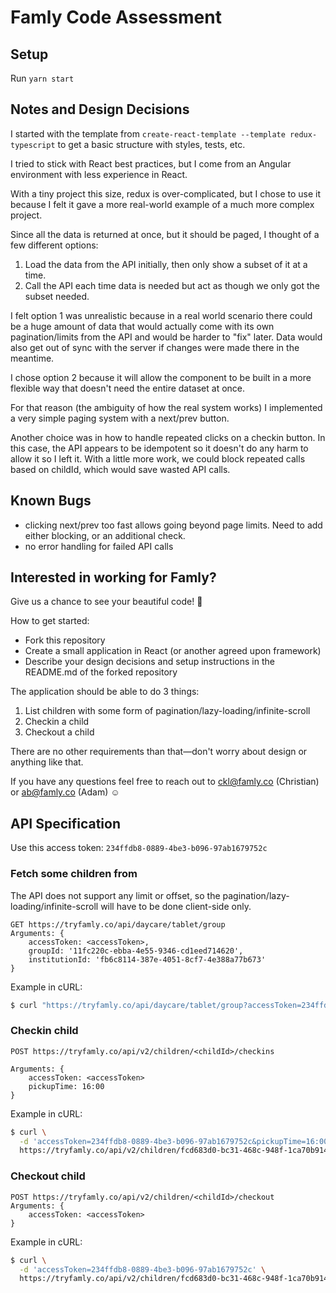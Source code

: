 # Famly Code Assessment

## Setup

Run `yarn start`

## Notes and Design Decisions

I started with the template from `create-react-template --template redux-typescript` to get a basic structure with styles, tests, etc.

I tried to stick with React best practices, but I come from an Angular environment with less experience in React.

With a tiny project this size, redux is over-complicated, but I chose to use it because I felt it gave a more real-world example of a much more complex project.

Since all the data is returned at once, but it should be paged, I thought of a few different options:
1. Load the data from the API initially, then only show a subset of it at a time.
2. Call the API each time data is needed but act as though we only got the subset needed. 

I felt option 1 was unrealistic because in a real world scenario there could be a huge amount of data that would actually come with its own pagination/limits from the API and would be harder to "fix" later. Data would also get out of sync with the server if changes were made there in the meantime.

I chose option 2 because it will allow the component to be built in a more flexible way that doesn't need the entire dataset at once.

For that reason (the ambiguity of how the real system works) I implemented a very simple paging system with a next/prev button.

Another choice was in how to handle repeated clicks on a checkin button. In this case, the API appears to be idempotent so it doesn't do any harm to allow it so I left it. With a little more work, we could block repeated calls based on childId, which would save wasted API calls.

## Known Bugs

- clicking next/prev too fast allows going beyond page limits. Need to add either blocking, or an additional check.
- no error handling for failed API calls

## Interested in working for Famly?

Give us a chance to see your beautiful code! 🤩 

How to get started:
- Fork this repository
- Create a small application in React (or another agreed upon framework)
- Describe your design decisions and setup instructions in the README.md of the forked repository

The application should be able to do 3 things:
1. List children with some form of pagination/lazy-loading/infinite-scroll
2. Checkin a child
3. Checkout a child

There are no other requirements than that—don't worry about design or anything like that.

If you have any questions feel free to reach out to ckl@famly.co (Christian) or ab@famly.co (Adam) ☺️

## API Specification

Use this access token: `234ffdb8-0889-4be3-b096-97ab1679752c`

### Fetch some children from

The API does not support any limit or offset, so the pagination/lazy-loading/infinite-scroll will have to be done client-side only.

```
GET https://tryfamly.co/api/daycare/tablet/group
Arguments: {
	accessToken: <accessToken>,
	groupId: '11fc220c-ebba-4e55-9346-cd1eed714620',
	institutionId: 'fb6c8114-387e-4051-8cf7-4e388a77b673'
}
```

Example in cURL:

```bash
$ curl "https://tryfamly.co/api/daycare/tablet/group?accessToken=234ffdb8-0889-4be3-b096-97ab1679752c&groupId=11fc220c-ebba-4e55-9346-cd1eed714620&institutionId=fb6c8114-387e-4051-8cf7-4e388a77b673"
```

### Checkin child
```
POST https://tryfamly.co/api/v2/children/<childId>/checkins

Arguments: {
	accessToken: <accessToken>
	pickupTime: 16:00
}
```

Example in cURL:

```bash
$ curl \
  -d 'accessToken=234ffdb8-0889-4be3-b096-97ab1679752c&pickupTime=16:00' \
  https://tryfamly.co/api/v2/children/fcd683d0-bc31-468c-948f-1ca70b91439d/checkins
```

### Checkout child
```
POST https://tryfamly.co/api/v2/children/<childId>/checkout
Arguments: {
	accessToken: <accessToken>
}
```

Example in cURL:

```bash
$ curl \
  -d 'accessToken=234ffdb8-0889-4be3-b096-97ab1679752c' \
  https://tryfamly.co/api/v2/children/fcd683d0-bc31-468c-948f-1ca70b91439d/checkout
```
